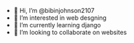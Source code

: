 - 👋 Hi, I’m @bibinjohnson2107
- 👀 I’m interested in web desgning
- 🌱 I’m currently learning django
- 💞️ I’m looking to collaborate on websites

<!---
bibinjohnson2107/bibinjohnson2107 is a ✨ special ✨ repository because its `README.md` (this file) appears on your GitHub profile.
You can click the Preview link to take a look at your changes.
--->
